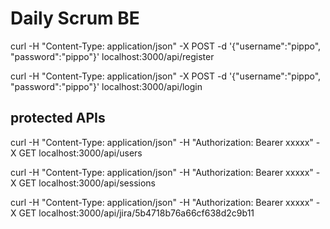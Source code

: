 # Daily Scrum BE

curl -H "Content-Type: application/json" -X POST -d '{"username":"pippo", "password":"pippo"}' localhost:3000/api/register

curl -H "Content-Type: application/json" -X POST -d '{"username":"pippo", "password":"pippo"}' localhost:3000/api/login

## protected APIs

curl -H "Content-Type: application/json" -H "Authorization: Bearer xxxxx" -X GET localhost:3000/api/users

curl -H "Content-Type: application/json" -H "Authorization: Bearer xxxxx" -X GET localhost:3000/api/sessions

curl -H "Content-Type: application/json" -H "Authorization: Bearer xxxxx" -X GET localhost:3000/api/jira/5b4718b76a66cf638d2c9b11

